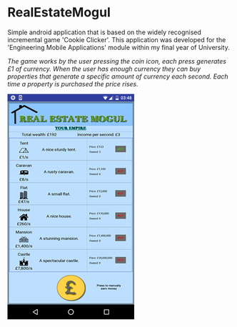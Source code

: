 # RealEstateMogul
Simple android application that is based on the widely recognised incremental game 'Cookie Clicker'. This application was developed
for the 'Engineering Mobile Applications' module within my final year of University.

*The game works by the user pressing the coin icon, each press generates £1 of currency. When the user has enough currency they can buy
properties that generate a specific amount of currency each second. Each time a property is purchased the price rises.*

![photo](https://raw.githubusercontent.com/2goodd52/RealEstateMogul/master/src/images/realestatemogul.png)
